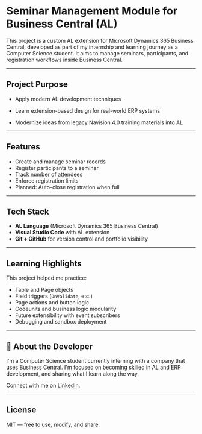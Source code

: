 # Seminar Management Module for Business Central (AL)

This project is a custom AL extension for Microsoft Dynamics 365 Business Central, developed as part of my internship and learning journey as a Computer Science student. It aims to manage seminars, participants, and registration workflows inside Business Central.

---

##  Project Purpose

- Apply modern AL development techniques
- Learn extension-based design for real-world ERP systems

- Modernize ideas from legacy Navision 4.0 training materials into AL

---

##  Features

-  Create and manage seminar records
-  Register participants to a seminar
-  Track number of attendees
-  Enforce registration limits
-  Planned: Auto-close registration when full

---

##  Tech Stack

- **AL Language** (Microsoft Dynamics 365 Business Central)
- **Visual Studio Code** with AL extension
- **Git + GitHub** for version control and portfolio visibility

---

##  Learning Highlights

This project helped me practice:

- Table and Page objects
- Field triggers (`OnValidate`, etc.)
- Page actions and button logic
- Codeunits and business logic modularity
- Future extensibility with event subscribers
- Debugging and sandbox deployment

---



## 🙋 About the Developer

I'm a Computer Science student currently interning with a company that uses Business Central. I'm focused on becoming skilled in AL and ERP development, and sharing what I learn along the way.

Connect with me on [LinkedIn](https://www.linkedin.com/in/antony-kinuthia-210296239/).

---



##  License

MIT — free to use, modify, and share.

